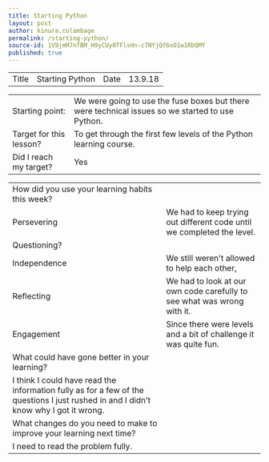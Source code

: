 ```yaml
---
title: Starting Python
layout: post
author: kinura.colambage
permalink: /starting-python/
source-id: 1V9jmM7nfBM_H9yCUy0TFlsHn-c7NYjQf6oO1w1RbQMY
published: true
---
```

<table>
  <tr>
    <td>Title</td>
    <td>Starting Python</td>
    <td>Date</td>
    <td>13.9.18</td>
  </tr>
</table>


<table>
  <tr>
    <td>Starting point:</td>
    <td>We were going to use the fuse boxes but there were technical issues so we started to use Python.</td>
  </tr>
  <tr>
    <td>Target for this lesson?</td>
    <td>To get through the first few levels of the Python learning course.</td>
  </tr>
  <tr>
    <td>Did I reach my target? </td>
    <td>Yes</td>
  </tr>
</table>


<table>
  <tr>
    <td>How did you use your learning habits this week?</td>
    <td></td>
  </tr>
  <tr>
    <td>Persevering</td>
    <td>We had to keep trying out different code until we completed the level.</td>
  </tr>
  <tr>
    <td>Questioning?</td>
    <td></td>
  </tr>
  <tr>
    <td>Independence</td>
    <td>We still weren't allowed to help each other,</td>
  </tr>
  <tr>
    <td>Reflecting</td>
    <td>We had to look at our own code carefully to see what was wrong with it.</td>
  </tr>
  <tr>
    <td>Engagement</td>
    <td>Since there were  levels and a bit of challenge it was quite fun.</td>
  </tr>
  <tr>
    <td>What could have gone better in your learning?</td>
    <td></td>
  </tr>
  <tr>
    <td>I think I could have read the information fully as for a few of the questions I just rushed in and I didn’t know why I got it wrong.</td>
    <td></td>
  </tr>
  <tr>
    <td>What changes do you need to make to improve your learning next time?</td>
    <td></td>
  </tr>
  <tr>
    <td>I need to read the problem fully.</td>
    <td></td>
  </tr>
</table>


